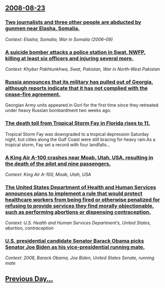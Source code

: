 ## [2008-08-23](/news/2008/08/23/index.md)

### [  Two journalists and three other people are abducted by gunmen near Elasha, Somalia. ](/news/2008/08/23/two-journalists-and-three-other-people-are-abducted-by-gunmen-near-elasha-somalia.md)
_Context: Elasha, Somalia, War in Somalia (2006–09)_

### [  A suicide bomber attacks a police station in Swat, NWFP, killing at least six officers and injuring several more. ](/news/2008/08/23/a-suicide-bomber-attacks-a-police-station-in-swat-nwfp-killing-at-least-six-officers-and-injuring-several-more.md)
_Context: Khyber Pakhtunkhwa, Swat, Pakistan, War in North-West Pakistan_

### [  Russia announces that its military has pulled out of Georgia, although reports indicate that it has not complied with the cease-fire agreement. ](/news/2008/08/23/russia-announces-that-its-military-has-pulled-out-of-georgia-although-reports-indicate-that-it-has-not-complied-with-the-cease-fire-agree.md)
Georgian Army units appeared in Gori for the first time since they retreated under heavy Russian bombardment two weeks ago.

### [ The death toll from Tropical Storm Fay in Florida rises to 11. ](/news/2008/08/23/the-death-toll-from-tropical-storm-fay-in-florida-rises-to-11.md)
Tropical Storm Fay was downgraded to a tropical depression Saturday night, but cities along the Gulf Coast were still bracing for heavy rain.As a tropical storm, Fay set a record with four landfalls...

### [ A King Air A-100 crashes near Moab, Utah, USA, resulting in the death of the pilot and nine passengers. ](/news/2008/08/23/a-king-air-a-100-crashes-near-moab-utah-usa-resulting-in-the-death-of-the-pilot-and-nine-passengers.md)
_Context: King Air A-100, Moab, Utah, USA_

### [ The United States Department of Health and Human Services announces plans to implement a rule that would protect healthcare workers from being fired or otherwise penalized for refusing to provide  services they find morally objectionable, such as performing abortions or dispensing contraception. ](/news/2008/08/23/the-united-states-department-of-health-and-human-services-announces-plans-to-implement-a-rule-that-would-protect-healthcare-workers-from-be.md)
_Context: U.S. Health and Human Services Department’s, United States, abortion, contraception_

### [ U.S. presidential candidate Senator Barack Obama picks Senator Joe Biden as his vice-presidential running mate. ](/news/2008/08/23/u-s-presidential-candidate-senator-barack-obama-picks-senator-joe-biden-as-his-vice-presidential-running-mate.md)
_Context: 2008, Barack Obama, Joe Biden, United States Senate, running mate_

## [Previous Day...](/news/2008/08/22/index.md)

